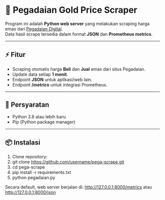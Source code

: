 # 📌 Pegadaian Gold Price Scraper  

Program ini adalah **Python web server** yang melakukan scraping harga emas dari [Pegadaian Digital](https://digital.pegadaian.co.id/).  
Data hasil scrape tersedia dalam format **JSON** dan **Prometheus metrics**.  

---

## ⚡ Fitur
- Scraping otomatis harga **Beli** dan **Jual** emas dari situs Pegadaian.  
- Update data setiap **1 menit**.  
- Endpoint **JSON** untuk aplikasi/web lain.  
- Endpoint **/metrics** untuk integrasi Prometheus.  

---

## 🔧 Persyaratan
- Python 3.8 atau lebih baru  
- Pip (Python package manager)  

---

## 📦 Instalasi
1. Clone repository:
2. git clone https://github.com/username/pega-scrape.git
3. cd pega-scrape
4. pip install -r requirements.txt
5. python pegadaian.py

Secara default, web server berjalan di:
http://127.0.0.1:8000/metrics atau http://127.0.0.1:8000/json
